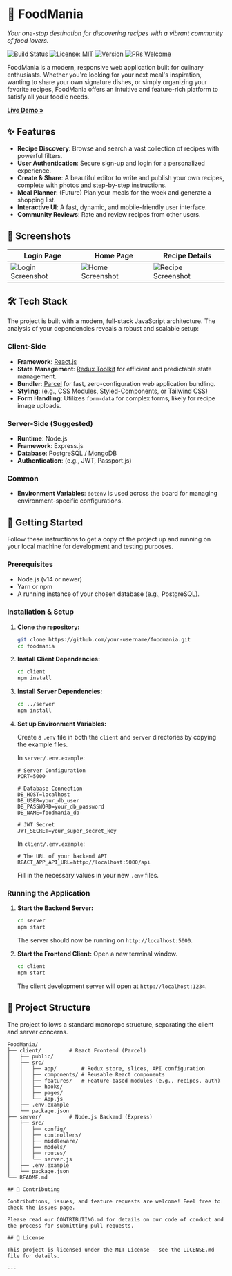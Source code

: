 # 🍔 FoodMania

_Your one-stop destination for discovering recipes with a vibrant community of food lovers._

[![Build Status](https://img.shields.io/travis/com/your-username/foodmania.svg?style=flat-square)](https://travis-ci.com/your-username/foodmania)
[![License: MIT](https://img.shields.io/badge/License-MIT-yellow.svg?style=flat-square)](https://opensource.org/licenses/MIT)
[![Version](https://img.shields.io/npm/v/your-package-name.svg?style=flat-square)](https://www.npmjs.com/package/your-package-name)
[![PRs Welcome](https://img.shields.io/badge/PRs-welcome-brightgreen.svg?style=flat-square)](http://makeapullrequest.com)

FoodMania is a modern, responsive web application built for culinary enthusiasts. Whether you're looking for your next meal's inspiration, wanting to share your own signature dishes, or simply organizing your favorite recipes, FoodMania offers an intuitive and feature-rich platform to satisfy all your foodie needs.

[**Live Demo »**](https://your-live-demo-link.com)

## ✨ Features

-   **Recipe Discovery**: Browse and search a vast collection of recipes with powerful filters.
-   **User Authentication**: Secure sign-up and login for a personalized experience.
-   **Create & Share**: A beautiful editor to write and publish your own recipes, complete with photos and step-by-step instructions.
-   **Meal Planner**: (Future) Plan your meals for the week and generate a shopping list.
-   **Interactive UI**: A fast, dynamic, and mobile-friendly user interface.
-   **Community Reviews**: Rate and review recipes from other users.

## 📸 Screenshots


| Login Page                                     | Home Page                                    | Recipe Details                                 |
| ---------------------------------------------- | -------------------------------------------- | ---------------------------------------------- |
| ![Login Screenshot](https://via.placeholder.com/400x250.png?text=Login+Page) | ![Home Screenshot](https://via.placeholder.com/400x250.png?text=Home+Page) | ![Recipe Screenshot](https://via.placeholder.com/400x250.png?text=Recipe+Page) |

## 🛠️ Tech Stack

The project is built with a modern, full-stack JavaScript architecture. The analysis of your dependencies reveals a robust and scalable setup:

### Client-Side
-   **Framework**: [React.js](https://reactjs.org/)
-   **State Management**: [Redux Toolkit](https://redux-toolkit.js.org/) for efficient and predictable state management.
-   **Bundler**: [Parcel](https://parceljs.org/) for fast, zero-configuration web application bundling.
-   **Styling**: (e.g., CSS Modules, Styled-Components, or Tailwind CSS)
-   **Form Handling**: Utilizes `form-data` for complex forms, likely for recipe image uploads.

### Server-Side (Suggested)
-   **Runtime**: Node.js
-   **Framework**: Express.js
-   **Database**: PostgreSQL / MongoDB
-   **Authentication**: (e.g., JWT, Passport.js)

### Common
-   **Environment Variables**: `dotenv` is used across the board for managing environment-specific configurations.

## 🚀 Getting Started

Follow these instructions to get a copy of the project up and running on your local machine for development and testing purposes.

### Prerequisites

-   Node.js (v14 or newer)
-   Yarn or npm
-   A running instance of your chosen database (e.g., PostgreSQL).

### Installation & Setup

1.  **Clone the repository:**
    ```sh
    git clone https://github.com/your-username/foodmania.git
    cd foodmania
    ```

2.  **Install Client Dependencies:**
    ```sh
    cd client
    npm install
    ```

3.  **Install Server Dependencies:**
    ```sh
    cd ../server
    npm install
    ```

4.  **Set up Environment Variables:**

    Create a `.env` file in both the `client` and `server` directories by copying the example files.

    In `server/.env.example`:
    ```env
    # Server Configuration
    PORT=5000

    # Database Connection
    DB_HOST=localhost
    DB_USER=your_db_user
    DB_PASSWORD=your_db_password
    DB_NAME=foodmania_db

    # JWT Secret
    JWT_SECRET=your_super_secret_key
    ```

    In `client/.env.example`:
    ```env
    # The URL of your backend API
    REACT_APP_API_URL=http://localhost:5000/api
    ```
    Fill in the necessary values in your new `.env` files.

### Running the Application

1.  **Start the Backend Server:**
    ```sh
    cd server
    npm start
    ```
    The server should now be running on `http://localhost:5000`.

2.  **Start the Frontend Client:**
    Open a new terminal window.
    ```sh
    cd client
    npm start
    ```
    The client development server will open at `http://localhost:1234`.

## 📁 Project Structure

The project follows a standard monorepo structure, separating the client and server concerns.

```
FoodMania/
├── client/         # React Frontend (Parcel)
│   ├── public/
│   ├── src/
│   │   ├── app/        # Redux store, slices, API configuration
│   │   ├── components/ # Reusable React components
│   │   ├── features/   # Feature-based modules (e.g., recipes, auth)
│   │   ├── hooks/
│   │   ├── pages/
│   │   └── App.js
│   ├── .env.example
│   └── package.json
├── server/         # Node.js Backend (Express)
│   ├── src/
│   │   ├── config/
│   │   ├── controllers/
│   │   ├── middleware/
│   │   ├── models/
│   │   ├── routes/
│   │   └── server.js
│   ├── .env.example
│   └── package.json
└── README.md

## 🤝 Contributing

Contributions, issues, and feature requests are welcome! Feel free to check the issues page.

Please read our CONTRIBUTING.md for details on our code of conduct and the process for submitting pull requests.

## 📝 License

This project is licensed under the MIT License - see the LICENSE.md file for details.

---

```